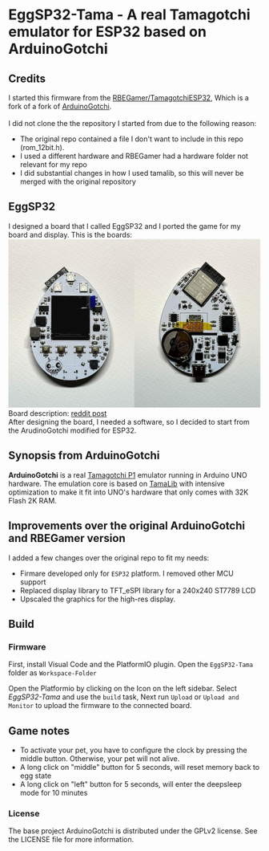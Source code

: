 # EggSP32-Tama - A real Tamagotchi emulator for ESP32 based on ArduinoGotchi

## Credits
I started this firmware from the [RBEGamer/TamagotchiESP32](https://github.com/RBEGamer/TamagotchiESP32), Which is a fork of a fork of [ArduinoGotchi](https://github.com/GaryZ88/ArduinoGotchi).\
\
I did not clone the the repository I started from due to the following reason:
- The original repo contained a file I don't want to include in this repo (rom_12bit.h). 
- I used a different hardware and RBEGamer had a hardware folder not relevant for my repo
- I did substantial changes in how I used tamalib, so this will never be merged with the original repository

## EggSP32

I designed a board that I called EggSP32 and I ported the game for my board and display.
This is the boards:
![EggSP32](images/EggSP32.jpeg) \
Board description: [reddit post](https://www.reddit.com/r/esp32/comments/1ehskpr/eggsp32_custom_esp32_devboard/)
\
After designing the board, I needed a software, so I decided to start from the ArudinoGotchi modified for ESP32.

## Synopsis from ArduinoGotchi

**ArduinoGotchi** is a real [Tamagotchi P1](https://tamagotchi.fandom.com/wiki/Tamagotchi_(1996_Pet)) emulator running in Arduino UNO hardware. The emulation core is based on [TamaLib](https://github.com/jcrona/tamalib) with intensive optimization to make it fit into UNO's hardware that only comes with 32K Flash 2K RAM.


## Improvements over the original ArduinoGotchi and RBEGamer version

I added a few changes over the original repo to fit my needs:

* Firmare developed only for `ESP32` platform. I removed other MCU support
* Replaced display library to TFT_eSPI library for a 240x240 ST7789 LCD
* Upscaled the graphics for the high-res display.

## Build


### Firmware

First, install Visual Code and the PlatformIO plugin.
Open the `EggSP32-Tama` folder as `Workspace-Folder`

Open the Platformio by clicking on the Icon on the left sidebar.
Select *EggSP32-Tama* and use the `build` task, Next run `Upload` or `Upload and Monitor` to upload the firmware to the connected board.







## Game notes

- To activate your pet, you have to configure the clock by pressing the middle button. Otherwise, your pet will not alive.
- A long click on "middle" button for 5 seconds, will reset memory back to egg state
- A long click on "left" button for 5 seconds, will enter the deepsleep mode for 10 minutes





### License
The base project ArduinoGotchi is distributed under the GPLv2 license. See the LICENSE file for more information.
